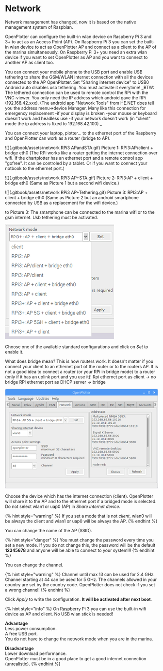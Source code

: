 # Network

Network management has changed, now it is based on the native management system of Raspbian.

OpenPlotter can configure the built-in wlan device on Raspberry Pi 3 and 3+ to act as an Access Point \(AP\). On Raspberry Pi 3 you can set the built-in wlan device to act as OpenPlotter AP and connect as a client to the AP of the marina simultaneously. On Raspberry Pi 3+ you need an extra wlan device if you want to set OpenPlotter as AP and you want to connect to another AP as client too.

You can connect your mobile phone to the USB port and enable USB tethering to share the GSM/WLAN internet connection with all the devices connected to the AP OpenPlotter.
Set "Sharing internet device" to USB0
Android auto disables usb tethering. You must activate it everytime!
_BTW: The tethered connection can be used to remote control the RPi with the VNC-viewer. You only need the IP address which android gave the RPi (192.168.42.xxx). (The android app "Network Tools" from HE.NET does tell you the address menu->device Manager. 
Many like this connection for emergency replacement 
-if your display is broken
-your mouse or keyboard doesn't work
and headless use
-if your network doesn't work
(in "client" mode the ip address is fixed to 192.168.42.100) 
_


You can connect your laptop, plotter... to the ethernet port of the Raspberry and OpenPlotter can work as a router \(bridge to AP\).

![](.gitbook/assets/network RPi3 APandSTA.gif)
Picture 1: RPI3:AP/client + bridge eth0
(The RPi works like a router getting the internet connection over wifi. If the chartplotter has an ethernet port and a remote control app "gofree". It can be controled by a tablet.
Or if you want to connect your notbook to the ethernet port.)

![](.gitbook/assets/network RPi3 AP+STA.gif)
Picture 2: RPI3:AP + client + bridge eth0
(Same as Picture 1 but a second wifi device.)


![](.gitbook/assets/network RPi3 AP+Tethering.gif)
Picture 3: RPI3:AP + client + bridge eth0
(Same as Picture 2 but an android smartphone connected by USB as a replacement for the wifi device.)

to Picture 3:
The smartphone can be connected to the marina wifi or to the gsm internet. 
Usb tethering must be activated.

![](.gitbook/assets/network_modes.png)

Choose one of the available standard configurations and click on _Set_ to enable it.

What does bridge mean? 
This is how routers work. It doesn't matter if you connect your client to an ethernet port of the router or to the routers AP.
It is not a good idea to connect a router (or your RPi in bridge mode) to a router (only if it has an uplink port and you use it)!
Rpi ethernet port as client -> no bridge
RPi ethernet port as DHCP server -> bridge


![](.gitbook/assets/network_ui.png)

Choose the device which has the internet connection \(client\). OpenPlotter will  share it to the AP and to the ethernet port if a bridged mode is selected. Do not select wlan1 or uap0 \(AP\) in _Share internet device_.

{% hint style="warning" %}
If you set a mode that is not _client_, wlan0 will be always the client and wlan1 or uap0 will be always the AP.
{% endhint %}

You can change the name of the AP \(SSID\).

{% hint style="danger" %}
You must change the password every time you set a new mode. If you do not change this, the password will be the default **12345678** and anyone will be able to connect to your system!!!
{% endhint %}

You can change the channel.

{% hint style="warning" %}
Channel until max 13 can be used for 2.4 GHz. Channel starting at 44 can be used for 5 GHz. The channels allowed in your country are set by the country code. OpenPlotter does not check if you set a wrong channel!
{% endhint %}

Click _Apply_ to write the configuration. **It will be activated after next boot**.

{% hint style="info" %}
On Raspberry Pi 3 you can use the built-in wifi device as AP and client. No USB wlan stick is needed!

**Advantage**  
Less power consumption.  
A free USB port.  
You do not have to change the network mode when you are in the marina.

**Disadvantage**  
Lower download performance.  
OpenPlotter must be in a good place to get a good internet connection (unrealistic).
{% endhint %}



